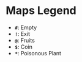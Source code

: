 # Maps Legend

- **`#`**: Empty
- **`!`**: Exit
- **`@`**: Fruits
- **`$`**: Coin
- **`*`**: Poisonous Plant

